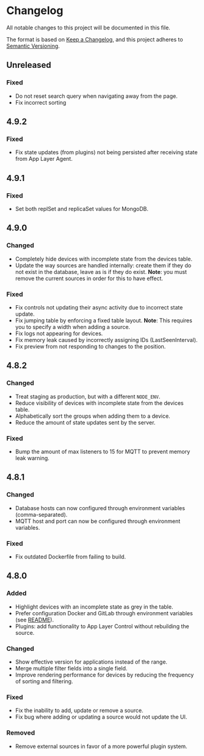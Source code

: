 # Changelog

All notable changes to this project will be documented in this file.

The format is based on [Keep a Changelog](https://keepachangelog.com/en/1.0.0/),
and this project adheres to [Semantic Versioning](https://semver.org/spec/v2.0.0.html).

## Unreleased

### Fixed

- Do not reset search query when navigating away from the page.
- Fix incorrect sorting

## 4.9.2

### Fixed

- Fix state updates (from plugins) not being persisted after receiving state from App Layer Agent.

## 4.9.1

### Fixed

- Set both replSet and replicaSet values for MongoDB.

## 4.9.0

### Changed

- Completely hide devices with incomplete state from the devices table.
- Update the way sources are handled internally: create them if they do not exist in the database, leave as is if they do exist. **Note**: you must remove the current sources in order for this to have effect.

### Fixed

- Fix controls not updating their async activity due to incorrect state update.
- Fix jumping table by enforcing a fixed table layout.
  **Note**: This requires you to specify a width when adding a source.
- Fix logs not appearing for devices.
- Fix memory leak caused by incorrectly assigning IDs (LastSeenInterval).
- Fix preview from not responding to changes to the position.

## 4.8.2

### Changed

- Treat staging as production, but with a different `NODE_ENV`.
- Reduce visibility of devices with incomplete state from the devices table.
- Alphabetically sort the groups when adding them to a device.
- Reduce the amount of state updates sent by the server.

### Fixed

- Bump the amount of max listeners to 15 for MQTT to prevent memory leak warning.

## 4.8.1

### Changed

- Database hosts can now configured through environment variables (comma-separated).
- MQTT host and port can now be configured through environment variables.

### Fixed

- Fix outdated Dockerfile from failing to build.

## 4.8.0

### Added

- Highlight devices with an incomplete state as grey in the table.
- Prefer configuration Docker and GitLab through environment variables (see [README](README.md)).
- Plugins: add functionality to App Layer Control without rebuilding the source.

### Changed

- Show effective version for applications instead of the range.
- Merge multiple filter fields into a single field.
- Improve rendering performance for devices by reducing the frequency of sorting and filtering.

### Fixed

- Fix the inability to add, update or remove a source.
- Fix bug where adding or updating a source would not update the UI.

### Removed

- Remove external sources in favor of a more powerful plugin system.
